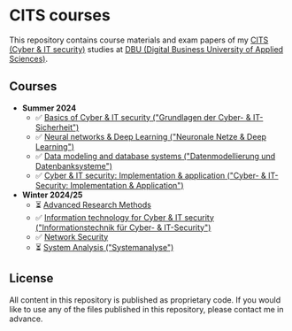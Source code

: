 # CITS courses

This repository contains course materials and exam papers of my
[CITS (Cyber & IT security)][1] studies at
[DBU (Digital Business University of Applied Sciences)][2].

## Courses

* **Summer 2024**
  - ✅ [Basics of Cyber & IT security ("Grundlagen der Cyber- & IT-Sicherheit")](GCIT01/README.md)
  - ✅ [Neural networks & Deep Learning ("Neuronale Netze & Deep Learning")](NNDL91/README.md)
  - ✅ [Data modeling and database systems ("Datenmodellierung und Datenbanksysteme")](DADA01/README.md)
  - ✅ [Cyber & IT security: Implementation & application ("Cyber- & IT-Security: Implementation & Application")](IMAP01/README.md)
* **Winter 2024/25**
  - ⏳ [Advanced Research Methods](ADRM01/README.md)
  - ✅ [Information technology for Cyber & IT security ("Informationstechnik für Cyber- & IT-Security")](ITCI01/README.md)
  - ✅ [Network Security](NESE01/README.md)
  - ⏳ [System Analysis ("Systemanalyse")](SYAL02/README.md)

## License

All content in this repository is published as proprietary code.
If you would like to use any of the files published in this
repository, please contact me in advance.

[1]: https://dbuas.de/master/cyber-it-security/
[2]: https://dbuas.de/
